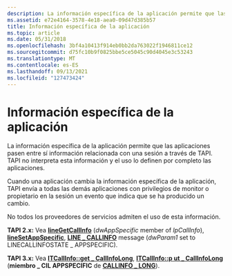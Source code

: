 ```yaml
---
description: La información específica de la aplicación permite que las aplicaciones pasen entre sí información relacionada con una sesión a través de TAPI. TAPI no interpreta esta información y el uso lo definen por completo las aplicaciones.
ms.assetid: e72e4164-3578-4e18-aea0-09d47d385b57
title: Información específica de la aplicación
ms.topic: article
ms.date: 05/31/2018
ms.openlocfilehash: 3bf4a10413f914eb0bb2da763022f1946811ce12
ms.sourcegitcommit: d75fc10b9f0825bbe5ce5045c90d4045e3c53243
ms.translationtype: MT
ms.contentlocale: es-ES
ms.lasthandoff: 09/13/2021
ms.locfileid: "127473424"
---
```

# <a name="application-specific-information"></a>Información específica de la aplicación

La información específica de la aplicación permite que las aplicaciones pasen entre sí información relacionada con una sesión a través de TAPI. TAPI no interpreta esta información y el uso lo definen por completo las aplicaciones.

Cuando una aplicación cambia la información específica de la aplicación, TAPI envía a todas las demás aplicaciones con privilegios de monitor o propietario en la sesión un evento que indica que se ha producido un cambio.

No todos los proveedores de servicios admiten el uso de esta información.

**TAPI 2.x:** Vea [**lineGetCallInfo**](/windows/win32/api/tapi/nf-tapi-linegetcallinfo) (*dwAppSpecific* member of *lpCallInfo*), [**lineSetAppSpecific**](/windows/win32/api/tapi/nf-tapi-linesetappspecific), [**LINE \_ CALLINFO**](./line-callinfo.md) message (*dwParam1* set to LINECALLINFOSTATE \_ APPSPECIFIC).

**TAPI 3.x:** Vea [**ITCallInfo::get \_ CallInfoLong**](/windows/desktop/api/tapi3if/nf-tapi3if-itcallinfo-get_callinfolong), [**ITCallInfo::p ut \_ CallInfoLong**](/windows/desktop/api/tapi3if/nf-tapi3if-itcallinfo-put_callinfolong) (**miembro \_ CIL APPSPECIFIC** de [**CALLINFO \_ LONG**](/windows/desktop/api/Tapi3if/ne-tapi3if-callinfo_long)).

 

 
